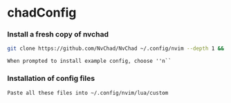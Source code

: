 # chadConfig


### Install a fresh copy of nvchad

```bash
git clone https://github.com/NvChad/NvChad ~/.config/nvim --depth 1 && nvim

```

```
When prompted to install example config, choose ''n``
```

### Installation of config files

```
Paste all these files into ~/.config/nvim/lua/custom
```
